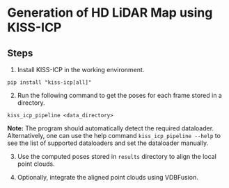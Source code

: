 # Generation of HD LiDAR Map using KISS-ICP

## Steps

1. Install KISS-ICP in the working environment.

```shell
pip install "kiss-icp[all]"
```

2. Run the following command to get the poses for each frame stored in a directory.

```shell
kiss_icp_pipeline <data_directory>
```

**Note:** The program should automatically detect the required dataloader. Alternatively, one can use the help command ``kiss_icp_pipeline --help`` to see the list of supported dataloaders and set the dataloader manually.

3. Use the computed poses stored in ``results`` directory to align the local point clouds.

4. Optionally, integrate the aligned point clouds using VDBFusion.
